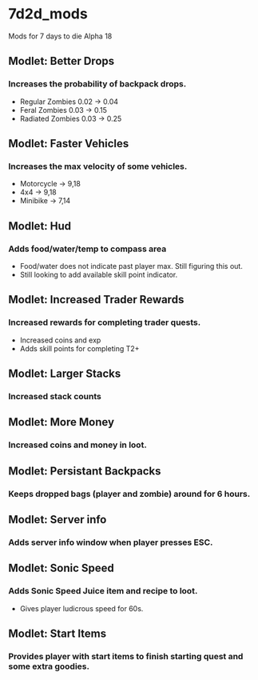 # 7d2d_mods
Mods for 7 days to die Alpha 18


## Modlet: Better Drops
### Increases the probability of backpack drops.
 * Regular Zombies 0.02 -> 0.04 
 * Feral Zombies 0.03 -> 0.15
 * Radiated Zombies 0.03 -> 0.25

## Modlet: Faster Vehicles
### Increases the max velocity of some vehicles.
 * Motorcycle  -> 9,18
 * 4x4  -> 9,18
 * Minibike  -> 7,14
 
## Modlet: Hud
### Adds food/water/temp to compass area
 * Food/water does not indicate past player max. Still figuring this out.
 * Still looking to add available skill point indicator.
 
## Modlet: Increased Trader Rewards
### Increased rewards for completing trader quests.
 * Increased coins and exp
 * Adds skill points for completing T2+

## Modlet: Larger Stacks
### Increased stack counts

## Modlet: More Money
### Increased coins and money in loot.

## Modlet: Persistant Backpacks
### Keeps dropped bags (player and zombie) around for 6 hours.

## Modlet: Server info
### Adds server info window when player presses ESC.

## Modlet: Sonic Speed
### Adds Sonic Speed Juice item and recipe to loot.
 * Gives player ludicrous speed for 60s.

## Modlet: Start Items
### Provides player with start items to finish starting quest and some extra goodies.

